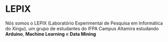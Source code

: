 # LEPIX

Nós somos o LEPIX (Laboratório Experimental de Pesquisa em Informática do Xingu), um grupo de estudantes do IFPA Campus Altamira estudando **Arduino**, **Machine Learning** e **Data Mining**
